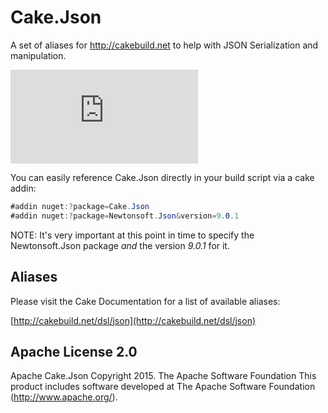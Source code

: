 # Cake.Json
A set of aliases for http://cakebuild.net to help with JSON Serialization and manipulation.

![AppVeyor](https://ci.appveyor.com/api/projects/status/github/redth/Cake.Json)

You can easily reference Cake.Json directly in your build script via a cake addin:

```csharp
#addin nuget:?package=Cake.Json
#addin nuget:?package=Newtonsoft.Json&version=9.0.1
```

NOTE: It's very important at this point in time to specify the Newtonsoft.Json package *and* the version _9.0.1_ for it.

## Aliases

Please visit the Cake Documentation for a list of available aliases:

[http://cakebuild.net/dsl/json](http://cakebuild.net/dsl/json)

## Apache License 2.0
Apache Cake.Json Copyright 2015. The Apache Software Foundation This product includes software developed at The Apache Software Foundation (http://www.apache.org/).
